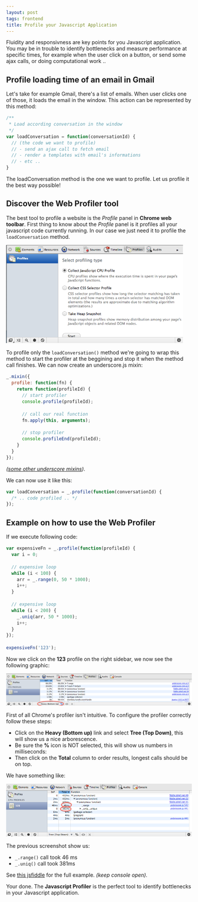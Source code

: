 ```yaml
---
layout: post
tags: frontend
title: Profile your Javascript Application
---
```


Fluidity and responsivness are key points for you Javascript application.
You may be in trouble to identify bottlenecks and measure performance at specific times, for example
when the user click on a button, or send some ajax calls, or doing computational work ..

## Profile loading time of an email in Gmail

Let's take for example Gmail, there's a list of emails. When user clicks one of those,
it loads the email in the window. This action can be represented by this method:

```javascript
/**
 * Load according conversation in the window
 */
var loadConversation = function(conversationId) {
  // (the code we want to profile)
  // - send an ajax call to fetch email
  // - render a templates with email's informations
  // - etc ..
}
```

The loadConversation method is the one we want to profile. Let us profile it the best way possible!

## Discover the Web Profiler tool

The best tool to profile a website is the _Profile_ panel in __Chrome web toolbar__. First thing to know
about the _Profile_ panel is it profiles all your javascript code currently running. In our case we 
just need it to profile the `loadConversation` method.

<p>
  <img src="/assets/images/2012-profile-javascript-app/chrome-profile-tab.png" alt="javascript profiler" width="480" />
</p>

To profile only the `loadConversation()` method we're going to wrap this method to start the profiler 
at the beggining and stop it when the method call finishes. We can now create an underscore.js 
mixin:

```javascript
_.mixin({
  profile: function(fn) {
    return function(profileId) {
      // start profiler
      console.profile(profileId);

      // call our real function
      fn.apply(this, arguments);

      // stop profiler
      console.profileEnd(profileId);
    }
  }
});
```

_([some other underscore mixins](https://github.com/documentcloud/underscore/wiki/Mixin-Catalog))_.

We can now use it like this:

```javascript
var loadConversation = _.profile(function(conversationId) {
  /* .. code profiled .. */
});
```

## Example on how to use the Web Profiler

If we execute following code:

```javascript
var expensiveFn = _.profile(function(profileId) {
  var i = 0;

  // expensive loop
  while (i < 100) {
    arr = _.range(0, 50 * 1000);
    i++;
  }

  // expensive loop
  while (i < 200) {
    _.uniq(arr, 50 * 1000);
    i++;
  }                
});

expensiveFn('123');
```

Now we click on the __123__ profile on the right sidebar, we now see the following graphic:

<p>
  <img src="/assets/images/2012-profile-javascript-app/profile-percent.png" alt="javascript performance in percents" />
</p>

First of all Chrome's profiler isn't intuitive. To configure the profiler correctly follow these steps:

- Click on the __Heavy (Bottom up)__ link and select __Tree (Top Down)__, this will show us a nice arborescence.
- Be sure the __%__ icon is NOT selected, this will show us numbers in milliseconds:
- Then click on the __Total__ column to order results, longest calls should be on top.

We have something like:

<p>
    <img src="/assets/images/2012-profile-javascript-app/profile-ms.png" alt="javascript performance in milliseconds" />
</p>


The previous screenshot show us:

- `_.range()` call took 46 ms
- `_.uniq()` call took 381ms

See [this jsfiddle](http://jsfiddle.net/3WxCR/) for the full example. _(keep console open)._ 

Your done. The __Javascript Profiler__ is the perfect tool to identify bottlenecks in your Javascript application.
